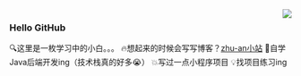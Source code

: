 <img align="right" src="https://github-readme-stats.vercel.app/api?username=xhdd123321&show_icons=true&theme=radical">

### Hello GitHub
🔍这里是一枚学习中的小白。。。
🔥想起来的时候会写写博客？[zhu-an小站](https://www.zhu-an.com)
📝自学Java后端开发ing（技术栈真的好多😭）
💥写过一点小程序项目
💡找项目练习ing
